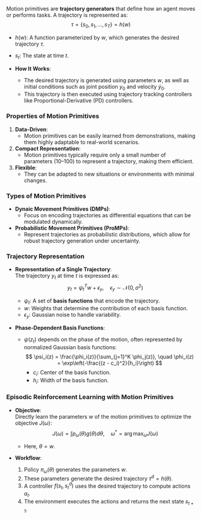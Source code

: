   Motion primitives are **trajectory generators** that define how an agent moves or performs tasks. A trajectory is represented as:
  $$
  \tau = \{s_0, s_1, \ldots, s_T\} = h(w)
  $$
  - $h(w)$: A function parameterized by $w$, which generates the desired trajectory $\tau$.  
  - $s_t$: The state at time $t$.  

- **How It Works**:  
  - The desired trajectory is generated using parameters $w$, as well as initial conditions such as joint position $y_0$ and velocity $\dot{y}_0$.  
  - This trajectory is then executed using trajectory tracking controllers like Proportional-Derivative (PD) controllers.
### **Properties of Motion Primitives**
1. **Data-Driven**:  
   - Motion primitives can be easily learned from demonstrations, making them highly adaptable to real-world scenarios.
2. **Compact Representation**:  
   - Motion primitives typically require only a small number of parameters (10–100) to represent a trajectory, making them efficient.
3. **Flexible**:  
   - They can be adapted to new situations or environments with minimal changes.
### **Types of Motion Primitives**
- **Dynaic Movement Primitives (DMPs)**:  
  - Focus on encoding trajectories as differential equations that can be modulated dynamically.
- **Probabilistic Movement Primitives (ProMPs)**:  
  - Represent trajectories as probabilistic distributions, which allow for robust trajectory generation under uncertainty.
### **Trajectory Representation**
- **Representation of a Single Trajectory**:  
  The trajectory $y_t$ at time $t$ is expressed as:
  $$
  y_t = \psi_t^T w + \epsilon_y, \quad \epsilon_y \sim \mathcal{N}(0, \sigma^2)
  $$
  - $\psi_t$: A set of **basis functions** that encode the trajectory.  
  - $w$: Weights that determine the contribution of each basis function.  
  - $\epsilon_y$: Gaussian noise to handle variability.  

- **Phase-Dependent Basis Functions**:  
  - $\psi(z_t)$ depends on the phase of the motion, often represented by normalized Gaussian basis functions:
    $$
    \psi_i(z) = \frac{\phi_i(z)}{\sum_{j=1}^K \phi_j(z)}, \quad \phi_i(z) = \exp\left(-\frac{(z - c_i)^2}{h_i}\right)
    $$
    - $c_i$: Center of the basis function.  
    - $h_i$: Width of the basis function.
### **Episodic Reinforcement Learning with Motion Primitives**
- **Objective**:  
  Directly learn the parameters $w$ of the motion primitives to optimize the objective $J(\omega)$:
  $$
  J(\omega) = \int p_\omega(\theta) g(\theta) d\theta, \quad \omega^* = \arg\max_\omega J(\omega)
  $$
  - Here, $\theta = w$.

- **Workflow**:
  1. Policy $\pi_\omega(\theta)$ generates the parameters $w$.  
  2. These parameters generate the desired trajectory $\tau^d = h(\theta)$.  
  3. A controller $f(s_t, s_t^d)$ uses the desired trajectory to compute actions $a_t$.  
  4. The environment executes the actions and returns the next state $s_{t+1}$.
